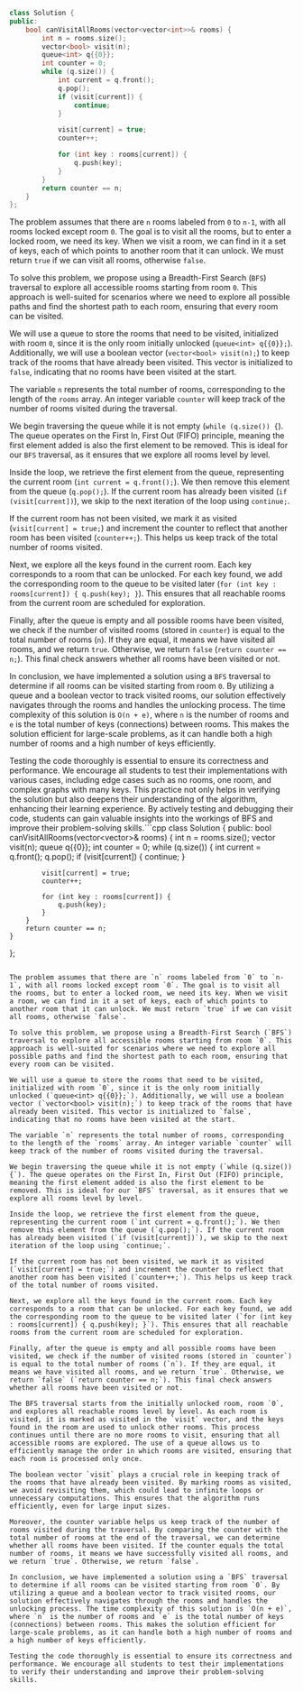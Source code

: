 ```cpp
class Solution {
public:
    bool canVisitAllRooms(vector<vector<int>>& rooms) {
        int n = rooms.size();
        vector<bool> visit(n);
        queue<int> q{{0}};
        int counter = 0;
        while (q.size()) {
            int current = q.front();
            q.pop();
            if (visit[current]) {
                continue;
            }

            visit[current] = true;
            counter++;

            for (int key : rooms[current]) {
                q.push(key);
            }
        }
        return counter == n;
    }
};
```

The problem assumes that there are `n` rooms labeled from `0` to `n-1`, with all rooms locked except room `0`. The goal is to visit all the rooms, but to enter a locked room, we need its key. When we visit a room, we can find in it a set of keys, each of which points to another room that it can unlock. We must return `true` if we can visit all rooms, otherwise `false`.

To solve this problem, we propose using a Breadth-First Search (`BFS`) traversal to explore all accessible rooms starting from room `0`. This approach is well-suited for scenarios where we need to explore all possible paths and find the shortest path to each room, ensuring that every room can be visited.

We will use a queue to store the rooms that need to be visited, initialized with room `0`, since it is the only room initially unlocked (`queue<int> q{{0}};`). Additionally, we will use a boolean vector (`vector<bool> visit(n);`) to keep track of the rooms that have already been visited. This vector is initialized to `false`, indicating that no rooms have been visited at the start.

The variable `n` represents the total number of rooms, corresponding to the length of the `rooms` array. An integer variable `counter` will keep track of the number of rooms visited during the traversal.

We begin traversing the queue while it is not empty (`while (q.size()) {`). The queue operates on the First In, First Out (FIFO) principle, meaning the first element added is also the first element to be removed. This is ideal for our `BFS` traversal, as it ensures that we explore all rooms level by level.

Inside the loop, we retrieve the first element from the queue, representing the current room (`int current = q.front();`). We then remove this element from the queue (`q.pop();`). If the current room has already been visited (`if (visit[current])`), we skip to the next iteration of the loop using `continue;`.

If the current room has not been visited, we mark it as visited (`visit[current] = true;`) and increment the counter to reflect that another room has been visited (`counter++;`). This helps us keep track of the total number of rooms visited.

Next, we explore all the keys found in the current room. Each key corresponds to a room that can be unlocked. For each key found, we add the corresponding room to the queue to be visited later (`for (int key : rooms[current]) { q.push(key); }`). This ensures that all reachable rooms from the current room are scheduled for exploration.

Finally, after the queue is empty and all possible rooms have been visited, we check if the number of visited rooms (stored in `counter`) is equal to the total number of rooms (`n`). If they are equal, it means we have visited all rooms, and we return `true`. Otherwise, we return `false` (`return counter == n;`). This final check answers whether all rooms have been visited or not.

In conclusion, we have implemented a solution using a `BFS` traversal to determine if all rooms can be visited starting from room `0`. By utilizing a queue and a boolean vector to track visited rooms, our solution effectively navigates through the rooms and handles the unlocking process. The time complexity of this solution is `O(n + e)`, where `n` is the number of rooms and `e` is the total number of keys (connections) between rooms. This makes the solution efficient for large-scale problems, as it can handle both a high number of rooms and a high number of keys efficiently.

Testing the code thoroughly is essential to ensure its correctness and performance. We encourage all students to test their implementations with various cases, including edge cases such as no rooms, one room, and complex graphs with many keys. This practice not only helps in verifying the solution but also deepens their understanding of the algorithm, enhancing their learning experience. By actively testing and debugging their code, students can gain valuable insights into the workings of BFS and improve their problem-solving skills.```cpp
class Solution {
public:
    bool canVisitAllRooms(vector<vector<int>>& rooms) {
        int n = rooms.size();
        vector<bool> visit(n);
        queue<int> q{{0}};
        int counter = 0;
        while (q.size()) {
            int current = q.front();
            q.pop();
            if (visit[current]) {
                continue;
            }

            visit[current] = true;
            counter++;

            for (int key : rooms[current]) {
                q.push(key);
            }
        }
        return counter == n;
    }
};
```

The problem assumes that there are `n` rooms labeled from `0` to `n-1`, with all rooms locked except room `0`. The goal is to visit all the rooms, but to enter a locked room, we need its key. When we visit a room, we can find in it a set of keys, each of which points to another room that it can unlock. We must return `true` if we can visit all rooms, otherwise `false`.

To solve this problem, we propose using a Breadth-First Search (`BFS`) traversal to explore all accessible rooms starting from room `0`. This approach is well-suited for scenarios where we need to explore all possible paths and find the shortest path to each room, ensuring that every room can be visited.

We will use a queue to store the rooms that need to be visited, initialized with room `0`, since it is the only room initially unlocked (`queue<int> q{{0}};`). Additionally, we will use a boolean vector (`vector<bool> visit(n);`) to keep track of the rooms that have already been visited. This vector is initialized to `false`, indicating that no rooms have been visited at the start.

The variable `n` represents the total number of rooms, corresponding to the length of the `rooms` array. An integer variable `counter` will keep track of the number of rooms visited during the traversal.

We begin traversing the queue while it is not empty (`while (q.size()) {`). The queue operates on the First In, First Out (FIFO) principle, meaning the first element added is also the first element to be removed. This is ideal for our `BFS` traversal, as it ensures that we explore all rooms level by level.

Inside the loop, we retrieve the first element from the queue, representing the current room (`int current = q.front();`). We then remove this element from the queue (`q.pop();`). If the current room has already been visited (`if (visit[current])`), we skip to the next iteration of the loop using `continue;`.

If the current room has not been visited, we mark it as visited (`visit[current] = true;`) and increment the counter to reflect that another room has been visited (`counter++;`). This helps us keep track of the total number of rooms visited.

Next, we explore all the keys found in the current room. Each key corresponds to a room that can be unlocked. For each key found, we add the corresponding room to the queue to be visited later (`for (int key : rooms[current]) { q.push(key); }`). This ensures that all reachable rooms from the current room are scheduled for exploration.

Finally, after the queue is empty and all possible rooms have been visited, we check if the number of visited rooms (stored in `counter`) is equal to the total number of rooms (`n`). If they are equal, it means we have visited all rooms, and we return `true`. Otherwise, we return `false` (`return counter == n;`). This final check answers whether all rooms have been visited or not.

The BFS traversal starts from the initially unlocked room, room `0`, and explores all reachable rooms level by level. As each room is visited, it is marked as visited in the `visit` vector, and the keys found in the room are used to unlock other rooms. This process continues until there are no more rooms to visit, ensuring that all accessible rooms are explored. The use of a queue allows us to efficiently manage the order in which rooms are visited, ensuring that each room is processed only once.

The boolean vector `visit` plays a crucial role in keeping track of the rooms that have already been visited. By marking rooms as visited, we avoid revisiting them, which could lead to infinite loops or unnecessary computations. This ensures that the algorithm runs efficiently, even for large input sizes.

Moreover, the counter variable helps us keep track of the number of rooms visited during the traversal. By comparing the counter with the total number of rooms at the end of the traversal, we can determine whether all rooms have been visited. If the counter equals the total number of rooms, it means we have successfully visited all rooms, and we return `true`. Otherwise, we return `false`.

In conclusion, we have implemented a solution using a `BFS` traversal to determine if all rooms can be visited starting from room `0`. By utilizing a queue and a boolean vector to track visited rooms, our solution effectively navigates through the rooms and handles the unlocking process. The time complexity of this solution is `O(n + e)`, where `n` is the number of rooms and `e` is the total number of keys (connections) between rooms. This makes the solution efficient for large-scale problems, as it can handle both a high number of rooms and a high number of keys efficiently.

Testing the code thoroughly is essential to ensure its correctness and performance. We encourage all students to test their implementations to verify their understanding and improve their problem-solving skills.